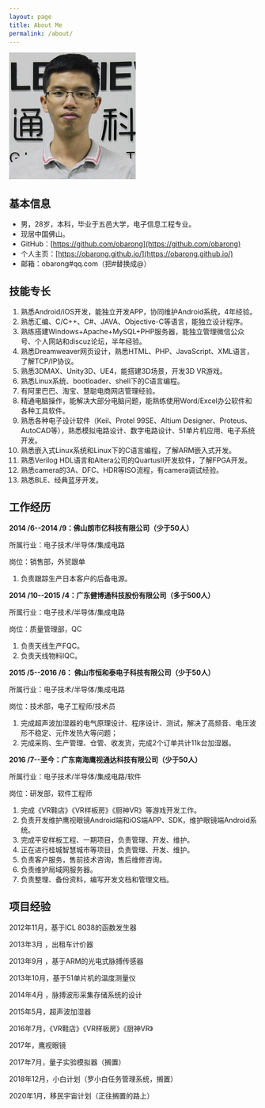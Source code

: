 ```yaml
---
layout: page
title: About Me
permalink: /about/
---
```


![](about.assets/ljr.jpg)



## 基本信息

- 男，28岁，本科，毕业于五邑大学，电子信息工程专业。
- 现居中国佛山。
- GitHub：[https://github.com/obarong](https://github.com/obarong)
- 个人主页：[https://obarong.github.io/](https://obarong.github.io/)
- 邮箱：obarong#qq.com（把#替换成@）



## 技能专长

1. 熟悉Android/iOS开发，能独立开发APP，协同维护Android系统，4年经验。
2. 熟悉汇编、C/C++、C#、JAVA、Objective-C等语言，能独立设计程序。
3. 熟练搭建Windows+Apache+MySQL+PHP服务器，能独立管理微信公众号、个人网站和discuz论坛，半年经验。
4. 熟悉Dreamweaver网页设计，熟悉HTML、PHP、JavaScript、XML语言，了解TCP/IP协议。
5. 熟悉3DMAX、Unity3D、UE4，能搭建3D场景，开发3D VR游戏。
6. 熟悉Linux系统、bootloader、shell下的C语言编程。
7. 有阿里巴巴、淘宝、慧聪电商网店管理经验。 
8. 精通电脑操作，能解决大部分电脑问题，能熟练使用Word/Excel办公软件和各种工具软件。
9. 熟悉各种电子设计软件（Keil、Protel 99SE、Altium Designer、Proteus、AutoCAD等），熟悉模拟电路设计、数字电路设计、51单片机应用、电子系统开发。
10. 熟悉嵌入式Linux系统和Linux下的C语言编程，了解ARM嵌入式开发。
11. 熟悉Verilog HDL语言和Altera公司的QuartusII开发软件，了解FPGA开发。
12. 熟悉camera的3A、DFC、HDR等ISO流程，有camera调试经验。
13. 熟悉BLE、经典蓝牙开发。



## 工作经历

**2014 /6--2014 /9：佛山朗市亿科技有限公司（少于50人）**

所属行业：电子技术/半导体/集成电路

岗位：销售部，外贸跟单

1. 负责跟踪生产日本客户的后备电源。



**2014 /10--2015 /4：广东健博通科技股份有限公司（多于500人）**

所属行业：电子技术/半导体/集成电路

岗位：质量管理部，QC

1. 负责天线生产FQC。
2. 负责天线物料IQC。



**2015 /5--2016 /6： 佛山市恒和泰电子科技有限公司（少于50人）** 

所属行业：电子技术/半导体/集成电路

岗位：技术部，电子工程师/技术员     

1. 完成超声波加湿器的电气原理设计、程序设计、测试，解决了高频音、电压波形不稳定、元件发热大等问题； 
2. 完成采购、生产管理、仓管、收发货，完成2个订单共计11k台加湿器。 



**2016 /7--至今：广东南海鹰视通达科技有限公司（少于50人）** 

所属行业：电子技术/半导体/集成电路/软件

岗位：研发部，软件工程师

1. 完成《VR鞋店》《VR样板房》《厨神VR》等游戏开发工作。
2. 负责开发维护鹰视眼镜Android端和iOS端APP、SDK，维护眼镜端Android系统。
3. 完成平安样板工程、一期项目，负责管理、开发、维护。
4. 正在进行桂城智慧城市等项目，负责管理、开发、维护。
5. 负责客户服务，售前技术咨询，售后维修咨询。
6. 负责维护局域网服务器。
7. 负责整理、备份资料，编写开发文档和管理文档。



## 项目经验

2012年11月，基于ICL 8038的函数发生器

2013年3月 ，出租车计价器

2013年9月 ，基于ARM的光电式脉搏传感器

2013年10月，基于51单片机的温度测量仪

2014年4月 ，脉搏波形采集存储系统的设计

2015年5月，超声波加湿器

2016年7月，《VR鞋店》《VR样板房》《厨神VR》

2017年，鹰视眼镜

2017年7月，量子实验模拟器（搁置）

2018年12月，小白计划（罗小白任务管理系统，搁置）

2020年1月，移民宇宙计划（正往搁置的路上）